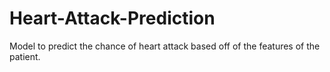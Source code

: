 # Heart-Attack-Prediction
Model to predict the chance of heart attack based off of the features of the patient.

